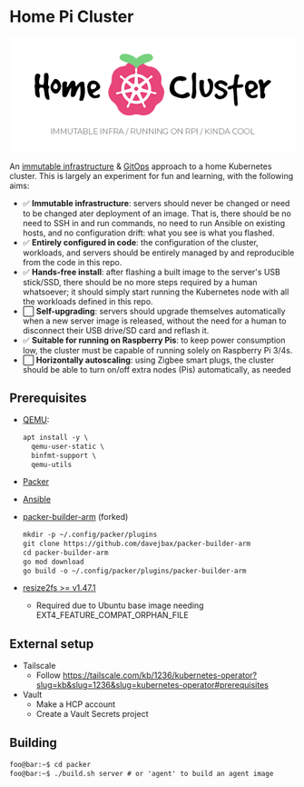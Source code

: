 # Home Pi Cluster

<img src="./docs/logo.png" alt="Home Pi Cluster logo" width="600" />

An [immutable infrastructure](https://www.hashicorp.com/resources/what-is-mutable-vs-immutable-infrastructure) & [GitOps](https://www.redhat.com/en/topics/devops/what-is-gitops) approach to a home Kubernetes cluster. This is largely an experiment for fun and learning, with the following aims:

* ✅ **Immutable infrastructure**: servers should never be changed or need to be changed ater deployment of an image. That is, there should be no need to SSH in and run commands, no need to run Ansible on existing hosts, and no configuration drift: what you see is what you flashed.
* ✅ **Entirely configured in code**: the configuration of the cluster, workloads, and servers should be entirely managed by and reproducible from the code in this repo.
* ✅ **Hands-free install**: after flashing a built image to the server's USB stick/SSD, there should be no more steps required by a human whatsoever; it should simply start running the Kubernetes node with all the workloads defined in this repo.
* ⬜ **Self-upgrading**: servers should upgrade themselves automatically when a new server image is released, without the need for a human to disconnect their USB drive/SD card and reflash it.
* ✅ **Suitable for running on Raspberry Pis**: to keep power consumption low, the cluster must be capable of running solely on Raspberry Pi 3/4s.
* ⬜ **Horizontally autoscaling**: using Zigbee smart plugs, the cluster should be able to turn on/off extra nodes (Pis) automatically, as needed

<!-- TODO:

## Features

### Horizontal autoscaling

### Hybrid local and Tailscale access

### Self-upgrades

TODO: implement
When a new version of the server image is released (by pushing a Git tag with
a newer semver), nodes in the cluster will build the image from the Git source,
flash the image onto themselves (effectively nuking the entire root partition), and reboot.

This works by having _two_ root partitions: one is the active partition mounted
on the node, and the other is a 'hotswap' partition which allows the new image to be written to it for upgrades. After writing the image to the hotswap partition,
the labels on the partitions are swapped (`root` becomes `hotswap`, `hotswap` becomes `root`) and the system is rebooted.


### TLS

### Continuous deployment with ArgoCD

-->

## Prerequisites

* [QEMU](https://www.qemu.org/):

  ```console
  apt install -y \
    qemu-user-static \
    binfmt-support \
    qemu-utils
  ```

* [Packer](https://www.packer.io/)
* [Ansible](https://docs.ansible.com/ansible/latest/installation_guide/intro_installation.html#pipx-install)
* [packer-builder-arm](https://github.com/mkaczanowski/packer-builder-arm) (forked)

  ```console
  mkdir -p ~/.config/packer/plugins
  git clone https://github.com/davejbax/packer-builder-arm
  cd packer-builder-arm
  go mod download
  go build -o ~/.config/packer/plugins/packer-builder-arm
  ```

* [resize2fs >= v1.47.1](https://e2fsprogs.sourceforge.net/)
  * Required due to Ubuntu base image needing EXT4_FEATURE_COMPAT_ORPHAN_FILE

## External setup

* Tailscale
  * Follow https://tailscale.com/kb/1236/kubernetes-operator?slug=kb&slug=1236&slug=kubernetes-operator#prerequisites
* Vault
  * Make a HCP account
  * Create a Vault Secrets project

## Building

```console
foo@bar:~$ cd packer
foo@bar:~$ ./build.sh server # or 'agent' to build an agent image
```
